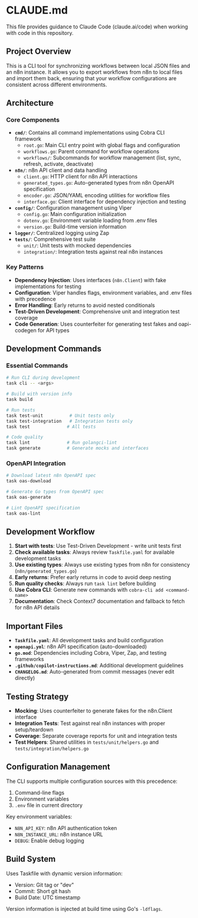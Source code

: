 # CLAUDE.md

This file provides guidance to Claude Code (claude.ai/code) when working with code in this repository.

## Project Overview

This is a CLI tool for synchronizing workflows between local JSON files and an n8n instance. It allows you to export workflows from n8n to local files and import them back, ensuring that your workflow configurations are consistent across different environments.

## Architecture

### Core Components

- **`cmd/`**: Contains all command implementations using Cobra CLI framework
  - `root.go`: Main CLI entry point with global flags and configuration
  - `workflows.go`: Parent command for workflow operations
  - `workflows/`: Subcommands for workflow management (list, sync, refresh, activate, deactivate)
- **`n8n/`**: n8n API client and data handling
  - `client.go`: HTTP client for n8n API interactions
  - `generated_types.go`: Auto-generated types from n8n OpenAPI specification
  - `encoder.go`: JSON/YAML encoding utilities for workflow files
  - `interface.go`: Client interface for dependency injection and testing
- **`config/`**: Configuration management using Viper
  - `config.go`: Main configuration initialization
  - `dotenv.go`: Environment variable loading from .env files
  - `version.go`: Build-time version information
- **`logger/`**: Centralized logging using Zap
- **`tests/`**: Comprehensive test suite
  - `unit/`: Unit tests with mocked dependencies
  - `integration/`: Integration tests against real n8n instances

### Key Patterns

- **Dependency Injection**: Uses interfaces (`n8n.Client`) with fake implementations for testing
- **Configuration**: Viper handles flags, environment variables, and .env files with precedence
- **Error Handling**: Early returns to avoid nested conditionals
- **Test-Driven Development**: Comprehensive unit and integration test coverage
- **Code Generation**: Uses counterfeiter for generating test fakes and oapi-codegen for API types

## Development Commands

### Essential Commands

```bash
# Run CLI during development
task cli -- <args>

# Build with version info
task build

# Run tests
task test-unit          # Unit tests only
task test-integration   # Integration tests only  
task test              # All tests

# Code quality
task lint              # Run golangci-lint
task generate          # Generate mocks and interfaces
```

### OpenAPI Integration

```bash
# Download latest n8n OpenAPI spec
task oas-download

# Generate Go types from OpenAPI spec
task oas-generate

# Lint OpenAPI specification
task oas-lint
```

## Development Workflow

1. **Start with tests**: Use Test-Driven Development - write unit tests first
2. **Check available tasks**: Always review `Taskfile.yaml` for available development tasks
3. **Use existing types**: Always use existing types from n8n for consistency (`n8n/generated_types.go`)
4. **Early returns**: Prefer early returns in code to avoid deep nesting
5. **Run quality checks**: Always run `task lint` before building
6. **Use Cobra CLI**: Generate new commands with `cobra-cli add <command-name>`
7. **Documentation**: Check Context7 documentation and fallback to fetch for n8n API details

## Important Files

- **`Taskfile.yaml`**: All development tasks and build configuration
- **`openapi.yml`**: n8n API specification (auto-downloaded)
- **`go.mod`**: Dependencies including Cobra, Viper, Zap, and testing frameworks
- **`.github/copilot-instructions.md`**: Additional development guidelines
- **`CHANGELOG.md`**: Auto-generated from commit messages (never edit directly)

## Testing Strategy

- **Mocking**: Uses counterfeiter to generate fakes for the n8n.Client interface
- **Integration Tests**: Test against real n8n instances with proper setup/teardown
- **Coverage**: Separate coverage reports for unit and integration tests
- **Test Helpers**: Shared utilities in `tests/unit/helpers.go` and `tests/integration/helpers.go`

## Configuration Management

The CLI supports multiple configuration sources with this precedence:
1. Command-line flags
2. Environment variables
3. `.env` file in current directory

Key environment variables:
- `N8N_API_KEY`: n8n API authentication token
- `N8N_INSTANCE_URL`: n8n instance URL
- `DEBUG`: Enable debug logging

## Build System

Uses Taskfile with dynamic version information:
- Version: Git tag or "dev"
- Commit: Short git hash
- Build Date: UTC timestamp

Version information is injected at build time using Go's `-ldflags`.